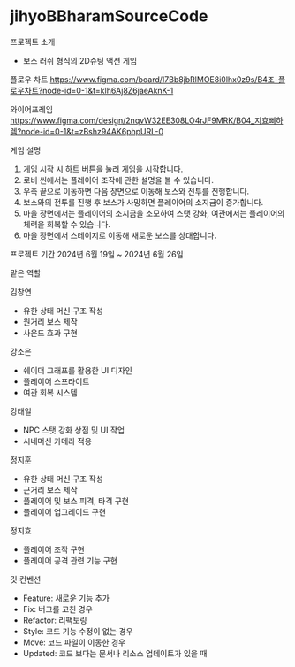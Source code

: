 # jihyoBBharamSourceCode

프로젝트 소개

* 보스 러쉬 형식의 2D슈팅 액션 게임

플로우 차트
https://www.figma.com/board/I7Bb8jbRlMOE8i0lhx0z9s/B4조-플로우차트?node-id=0-1&t=klh6Aj8Z6jaeAknK-1

와이어프레임
https://www.figma.com/design/2nqvW32EE308LO4rJF9MRK/B04_지효삐하렘?node-id=0-1&t=zBshz94AK6phpURL-0

게임 설명
1. 게임 시작 시 하트 버튼을 눌러 게임을 시작합니다.
2. 로비 씬에서는 플레이어 조작에 관한 설명을 볼 수 있습니다.
3. 우측 끝으로 이동하면 다음 장면으로 이동해 보스와 전투를 진행합니다.
4. 보스와의 전투를 진행 후 보스가 사망하면 플레이어의 소지금이 증가합니다.
5. 마을 장면에서는 플레이어의 소지금을 소모하여 스탯 강화, 여관에서는 플레이어의 체력을 회복할 수 있습니다.
6. 마을 장면에서 스테이지로 이동해 새로운 보스를 상대합니다.

프로젝트 기간
2024년 6월 19일 ~ 2024년 6월 26일

맡은 역할

김창연
* 유한 상태 머신 구조 작성
* 원거리 보스 제작
* 사운드 효과 구현

강소은
* 쉐이더 그래프를 활용한 UI 디자인
* 플레이어 스프라이트
* 여관 회복 시스템

강태일
* NPC 스탯 강화 상점 및 UI 작업
* 시네머신 카메라 적용

정지훈
* 유한 상태 머신 구조 작성
* 근거리 보스 제작
* 플레이어 및 보스 피격, 타격 구현
* 플레이어 업그레이드 구현

정지효
* 플레이어 조작 구현
* 플레이어 공격 관련 기능 구현



깃 컨벤션
 - Feature: 새로운 기능 추가
 - Fix: 버그를 고친 경우
 - Refactor: 리팩토링
 - Style: 코드 기능 수정이 없는 경우
 - Move: 코드 파일이 이동한 경우
 - Updated: 코드 보다는 문서나 리소스 업데이트가 있을 때

